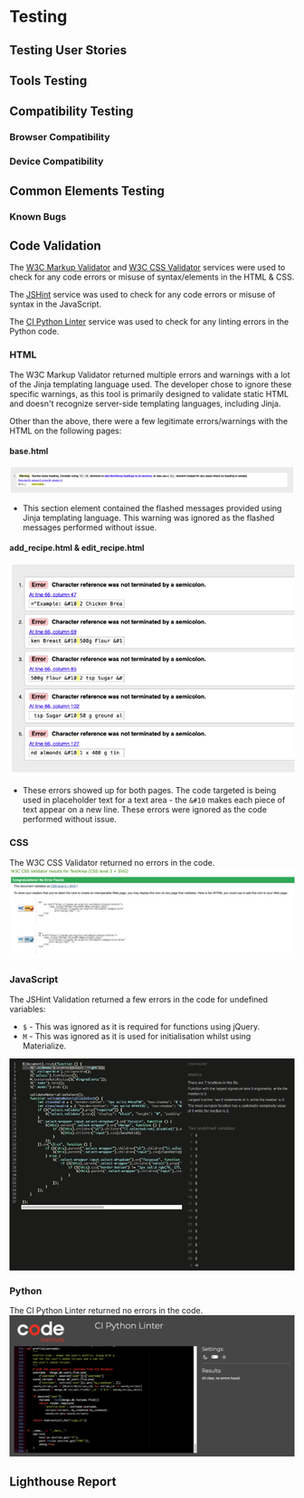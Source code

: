 # Testing

## Testing User Stories

## Tools Testing

## Compatibility Testing

### Browser Compatibility
  
### Device Compatibility

## Common Elements Testing

### Known Bugs

## Code Validation

The [W3C Markup Validator](https://validator.w3.org/) and [W3C CSS Validator](https://jigsaw.w3.org/css-validator/) services were used to check for any code errors or misuse of syntax/elements in the HTML & CSS.

The [JSHint](https://jshint.com/) service was used to check for any code errors or misuse of syntax in the JavaScript.

The [CI Python Linter](https://pep8ci.herokuapp.com/) service was used to check for any linting errors in the Python code.

### HTML

The W3C Markup Validator returned multiple errors and warnings with a lot of the Jinja templating language used. The developer chose to ignore these specific warnings, as this tool is primarily designed to validate static HTML and doesn't recognize server-side templating languages, including Jinja.

Other than the above, there were a few legitimate errors/warnings with the HTML on the following pages:

#### base.html

![base.html](static/images/html-validation-base-page.png)

- This section element contained the flashed messages provided using Jinja templating language. This warning was ignored as the flashed messages performed without issue.

#### add_recipe.html & edit_recipe.html

![add_recipe.html & edit_recipe.html](static/images/html-validation-add-edit-recipe.png)

- These errors showed up for both pages. The code targeted is being used in placeholder text for a text area - the `&#10` makes each piece of text appear on a new line. These errors were ignored as the code performed without issue.

### CSS

The W3C CSS Validator returned no errors in the code.
![CSS Validation](static/images/css-validation.png)

### JavaScript

The JSHint Validation returned a few errors in the code for undefined variables:

- `$` - This was ignored as it is required for functions using jQuery.
- `M` - This was ignored as it is used for initialisation whilst using Materialize.

![JSHint Validation](static/images/jshint-validation.png)

### Python

The CI Python Linter returned no errors in the code.
![Python Validation](static/images/python-validation.png)

## Lighthouse Report

